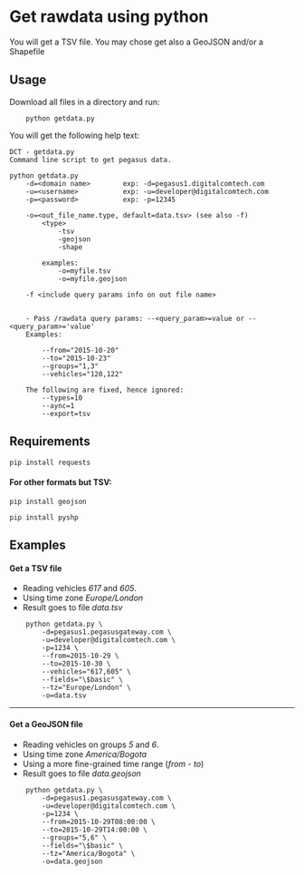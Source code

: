 # Get rawdata using python
You will get a TSV file.
You may chose get also a GeoJSON and/or a Shapefile


## Usage
Download all files in a directory and run:

```shell
	python getdata.py
```

You will get the following help text:
```shell
DCT - getdata.py
Command line script to get pegasus data.

python getdata.py
	-d=<domain name>		exp: -d=pegasus1.digitalcomtech.com
	-u=<username>			exp: -u=developer@digitalcomtech.com
	-p=<password>			exp: -p=12345

	-o=<out_file_name.type, default=data.tsv> (see also -f)
		<type>
			-tsv
			-geojson
			-shape

		examples:
			-o=myfile.tsv
			-o=myfile.geojson

	-f <include query params info on out file name>


	- Pass /rawdata query params: --<query_param>=value or --<query_param>='value'
	Examples:

		--from="2015-10-20"
		--to="2015-10-23"
		--groups="1,3"
		--vehicles="120,122"

	The following are fixed, hence ignored:
		--types=10
		--aync=1
		--export=tsv

```

## Requirements
```shell
pip install requests
```
#### For other formats but TSV:
```shell
pip install geojson
```

```shell
pip install pyshp
```

## Examples

#### Get a TSV file
- Reading vehicles *617* and *605*.
- Using time zone *Europe/London*
- Result goes to file *data.tsv*
```shell
	python getdata.py \
		-d=pegasus1.pegasusgateway.com \
		-u=developer@digitalcomtech.com \
		-p=1234 \
		--from=2015-10-29 \
		--to=2015-10-30 \
		--vehicles="617,605" \
		--fields="\$basic" \
		--tz="Europe/London" \
		-o=data.tsv
```
---

#### Get a GeoJSON file
- Reading vehicles on groups *5* and *6*.
- Using time zone *America/Bogota*
- Using a more fine-grained time range (*from* - *to*)
- Result goes to file *data.geojson*
```shell
	python getdata.py \
		-d=pegasus1.pegasusgateway.com \
		-u=developer@digitalcomtech.com \
		-p=1234 \
		--from=2015-10-29T08:00:00 \
		--to=2015-10-29T14:00:00 \
		--groups="5,6" \
		--fields="\$basic" \
		--tz="America/Bogota" \
		-o=data.geojson
```